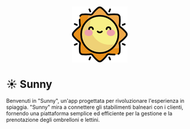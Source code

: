 <p align="center">
  <img src="./sunny-logo.png" width="150" height="150" />
</p>

# ☀️ Sunny

Benvenuti in "Sunny", un'app progettata per rivoluzionare l'esperienza in spiaggia. "Sunny" mira a connettere gli stabilimenti balneari con i clienti, fornendo una piattaforma semplice ed efficiente per la gestione e la prenotazione degli ombrelloni e lettini.
